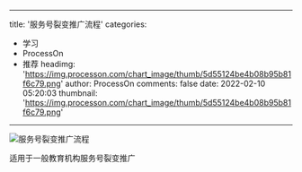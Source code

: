 
---
title: '服务号裂变推广流程'
categories: 
 - 学习
 - ProcessOn
 - 推荐
headimg: 'https://img.processon.com/chart_image/thumb/5d55124be4b08b95b81f6c79.png'
author: ProcessOn
comments: false
date: 2022-02-10 05:20:03
thumbnail: 'https://img.processon.com/chart_image/thumb/5d55124be4b08b95b81f6c79.png'
---

<div>   
<img class="thumb" alt="服务号裂变推广流程" src="https://img.processon.com/chart_image/thumb/5d55124be4b08b95b81f6c79.png" referrerpolicy="no-referrer">
<p>适用于一般教育机构服务号裂变推广</p>  
</div>
            